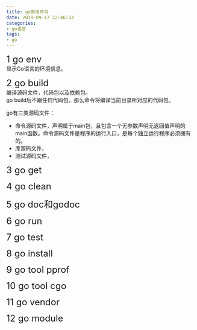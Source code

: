 ```yaml
---
title: go常用命令
date: 2019-09-17 22:46:33
categories:
- go语言
tags:
- go
---
```


<font size=5>1 go env</font>  
显示Go语言的环境信息。  

<font size=5>2 go build</font>  
编译源码文件，代码包以及依赖包。  
go build后不跟任何代码包，那么命令将编译当前目录所对应的代码包。  

go有三类源码文件：  
* 命令源码文件，声明属于main包，且包含一个无参数声明无返回值声明的main函数。命令源码文件是程序的运行入口，是每个独立运行程序必须拥有的。
* 库源码文件，
* 测试源码文件，


<font size=5>3 go get</font>  

<font size=5>4 go clean</font>  

<font size=5>5 go doc和godoc</font>  

<font size=5>6 go run</font>  

<font size=5>7 go test</font>  

<font size=5>8 go install</font>  

<font size=5>9 go tool pprof</font>  

<font size=5>10 go tool cgo</font>  

<font size=5>11 go vendor</font>  

<font size=5>12 go module</font>  